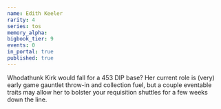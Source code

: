 ```yaml
---
name: Edith Keeler
rarity: 4
series: tos
memory_alpha:
bigbook_tier: 9
events: 0
in_portal: true
published: true
---
```


Whodathunk Kirk would fall for a 453 DIP base? Her current role is (very) early game gauntlet throw-in and collection fuel, but a couple eventable traits may allow her to bolster your requisition shuttles for a few weeks down the line.
